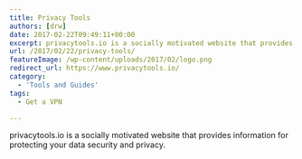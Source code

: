 ```yaml
---
title: Privacy Tools
authors: [drw]
date: 2017-02-22T09:49:11+00:00
excerpt: privacytools.io is a socially motivated website that provides information for protecting your data security and privacy.
url: /2017/02/22/privacy-tools/
featureImage: /wp-content/uploads/2017/02/logo.png
redirect_url: https://www.privacytools.io/
category:
  - 'Tools and Guides'
tags:
  - Get a VPN

---
```

privacytools.io is a socially motivated website that provides information for protecting your data security and privacy.
